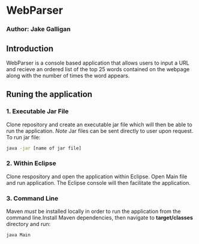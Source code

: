 # WebParser
### Author: Jake Galligan

## Introduction
WebParser is a console based application that allows users to input a URL and recieve an ordered list of the top 25 words contained on the webpage along with the number of times the word appears.

## Runing the application
### 1. Executable Jar File
Clone repository and create an executable jar file which will then be able to run the application. *Note* Jar files can be sent directly to user upon request. To run jar file:
```bash
java -jar [name of jar file]
```

### 2. Within Eclipse
Clone respository and open the application within Eclipse. Open Main file and run application. The Eclipse console will then facilitate the application.
### 3. Command Line
Maven *must* be installed locally in order to run the application from the command line.Install Maven dependencies, then navigate to **target/classes** directory and run:
```bash
java Main
```

